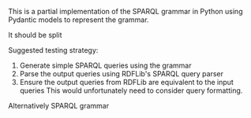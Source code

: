 This is a partial implementation of the SPARQL grammar in Python using Pydantic models to represent the grammar.

It should be split

Suggested testing strategy:
1. Generate simple SPARQL queries using the grammar
2. Parse the output queries using RDFLib's SPARQL query parser
3. Ensure the output queries from RDFLib are equivalent to the input queries
This would unfortunately need to consider query formatting.

Alternatively SPARQL grammar 